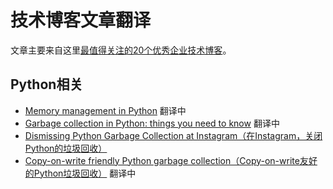 # 技术博客文章翻译

文章主要来自这里[最值得关注的20个优秀企业技术博客](http://www.infoq.com/cn/articles/20-outstanding-enterprise-technology-blog)。

## Python相关

- [Memory management in Python](https://rushter.com/blog/python-memory-managment/) 翻译中
- [Garbage collection in Python: things you need to know](https://rushter.com/blog/python-garbage-collector/) 翻译中
- [Dismissing Python Garbage Collection at Instagram（在Instagram，关闭Python的垃圾回收）](/python/在Instagram，取消Python垃圾回收.md)
- [Copy-on-write friendly Python garbage collection（Copy-on-write友好的Python垃圾回收）](/python/Copy-on-write友好的Python垃圾回收.md) 翻译中

